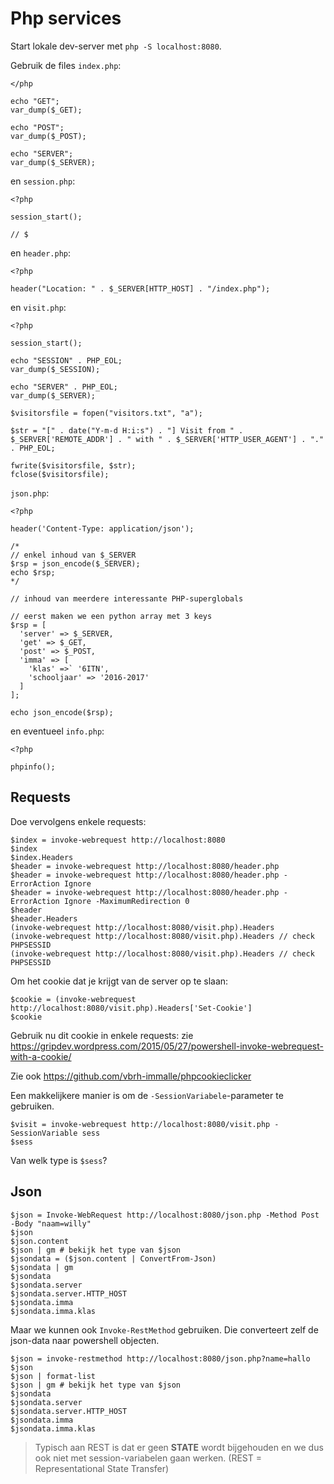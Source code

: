 # Php services

Start lokale dev-server met `php -S localhost:8080`.

Gebruik de files `index.php`:

```
</php

echo "GET";
var_dump($_GET);

echo "POST";
var_dump($_POST);

echo "SERVER";
var_dump($_SERVER);
```

en `session.php`:

```
<?php

session_start();

// $
```

en `header.php`:

```
<?php

header("Location: " . $_SERVER[HTTP_HOST] . "/index.php");
```

en `visit.php`:

```
<?php

session_start();

echo "SESSION" . PHP_EOL;
var_dump($_SESSION);

echo "SERVER" . PHP_EOL;
var_dump($_SERVER);

$visitorsfile = fopen("visitors.txt", "a");

$str = "[" . date("Y-m-d H:i:s") . "] Visit from " . $_SERVER['REMOTE_ADDR'] . " with " . $_SERVER['HTTP_USER_AGENT'] . "." . PHP_EOL;

fwrite($visitorsfile, $str);
fclose($visitorsfile);
```

`json.php`:

```
<?php

header('Content-Type: application/json');

/*
// enkel inhoud van $_SERVER
$rsp = json_encode($_SERVER);
echo $rsp;
*/

// inhoud van meerdere interessante PHP-superglobals

// eerst maken we een python array met 3 keys
$rsp = [
  'server' => $_SERVER,
  'get' => $_GET,
  'post' => $_POST,
  'imma' => [
    'klas' =>` '6ITN',
    'schooljaar' => '2016-2017'
  ]
];

echo json_encode($rsp);
```


en eventueel `info.php`:

```
<?php

phpinfo();
```


## Requests

Doe vervolgens enkele requests:

```
$index = invoke-webrequest http://localhost:8080 
$index
$index.Headers
$header = invoke-webrequest http://localhost:8080/header.php
$header = invoke-webrequest http://localhost:8080/header.php -ErrorAction Ignore
$header = invoke-webrequest http://localhost:8080/header.php -ErrorAction Ignore -MaximumRedirection 0
$header
$header.Headers
(invoke-webrequest http://localhost:8080/visit.php).Headers
(invoke-webrequest http://localhost:8080/visit.php).Headers // check PHPSESSID
(invoke-webrequest http://localhost:8080/visit.php).Headers // check PHPSESSID
```

Om het cookie dat je krijgt van de server op te slaan:

```
$cookie = (invoke-webrequest http://localhost:8080/visit.php).Headers['Set-Cookie']
$cookie
```

Gebruik nu dit cookie in enkele requests: zie https://gripdev.wordpress.com/2015/05/27/powershell-invoke-webrequest-with-a-cookie/

Zie ook https://github.com/vbrh-immalle/phpcookieclicker

Een makkelijkere manier is om de `-SessionVariabele`-parameter te gebruiken.

```
$visit = invoke-webrequest http://localhost:8080/visit.php -SessionVariable sess
$sess
```

Van welk type is `$sess`?


## Json 

```
$json = Invoke-WebRequest http://localhost:8080/json.php -Method Post -Body "naam=willy"
$json
$json.content
$json | gm # bekijk het type van $json
$jsondata = ($json.content | ConvertFrom-Json)
$jsondata | gm
$jsondata
$jsondata.server
$jsondata.server.HTTP_HOST
$jsondata.imma
$jsondata.imma.klas
```

Maar we kunnen ook `Invoke-RestMethod` gebruiken. Die converteert zelf de json-data naar
powershell objecten.

```
$json = invoke-restmethod http://localhost:8080/json.php?name=hallo
$json
$json | format-list
$json | gm # bekijk het type van $json
$jsondata
$jsondata.server
$jsondata.server.HTTP_HOST
$jsondata.imma
$jsondata.imma.klas
```

> Typisch aan REST is dat er geen **STATE** wordt bijgehouden en we dus ook niet met
> session-variabelen gaan werken. (REST = Representational State Transfer)

